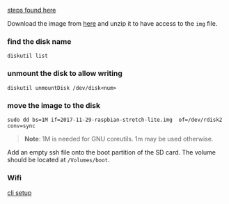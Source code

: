 [steps found here](https://www.raspberrypi.org/documentation/installation/installing-images/mac.md)

Download the image from [here](https://www.raspberrypi.org/downloads/raspbian/) and unzip it to have access to the `img` file.

### find the disk name
```
diskutil list
```

### unmount the disk to allow writing
```
diskutil unmountDisk /dev/disk<num>
```

### move the image to the disk
```
sudo dd bs=1M if=2017-11-29-raspbian-stretch-lite.img  of=/dev/rdisk2 conv=sync
```

> **Note**: 1M is needed for GNU coreutils. 1m may be used otherwise.

Add an empty ssh file onto the boot partition of the SD card. The volume should be located at `/Volumes/boot`.

### Wifi

[cli setup](https://www.raspberrypi.org/documentation/configuration/wireless/wireless-cli.md)


